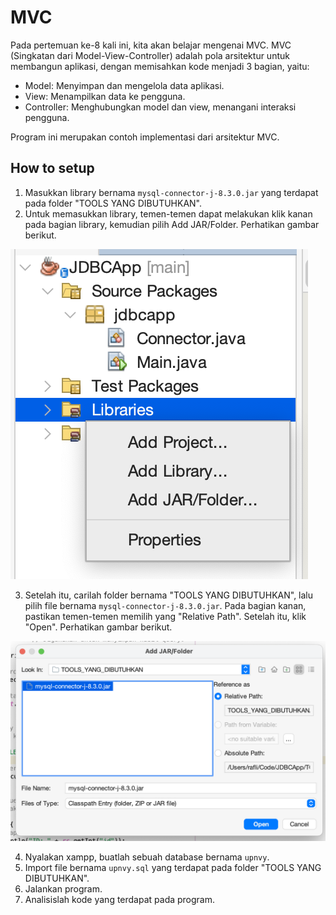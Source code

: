 # MVC

Pada pertemuan ke-8 kali ini, kita akan belajar mengenai MVC. MVC (Singkatan dari Model-View-Controller) adalah pola arsitektur untuk membangun aplikasi, dengan memisahkan kode menjadi 3 bagian, yaitu:

- Model: Menyimpan dan mengelola data aplikasi.
- View: Menampilkan data ke pengguna.
- Controller: Menghubungkan model dan view, menangani interaksi pengguna.

Program ini merupakan contoh implementasi dari arsitektur MVC.

## How to setup

1. Masukkan library bernama `mysql-connector-j-8.3.0.jar` yang terdapat pada folder "TOOLS YANG DIBUTUHKAN".
2. Untuk memasukkan library, temen-temen dapat melakukan klik kanan pada bagian library, kemudian pilih Add JAR/Folder. Perhatikan gambar berikut.

![Langkah_2](https://raw.githubusercontent.com/plirapli/asisten-prak-pbo-6-jdbc/main/gambar/tutorial_1.png)

3. Setelah itu, carilah folder bernama "TOOLS YANG DIBUTUHKAN", lalu pilih file bernama `mysql-connector-j-8.3.0.jar`. Pada bagian kanan, pastikan temen-temen memilih yang "Relative Path". Setelah itu, klik "Open". Perhatikan gambar berikut.

![Langkah_3](https://raw.githubusercontent.com/plirapli/asisten-prak-pbo-6-jdbc/main/gambar/tutorial_2.png)

4. Nyalakan xampp, buatlah sebuah database bernama `upnvy`.
5. Import file bernama `upnvy.sql` yang terdapat pada folder "TOOLS YANG DIBUTUHKAN".
6. Jalankan program.
7. Analisislah kode yang terdapat pada program.
